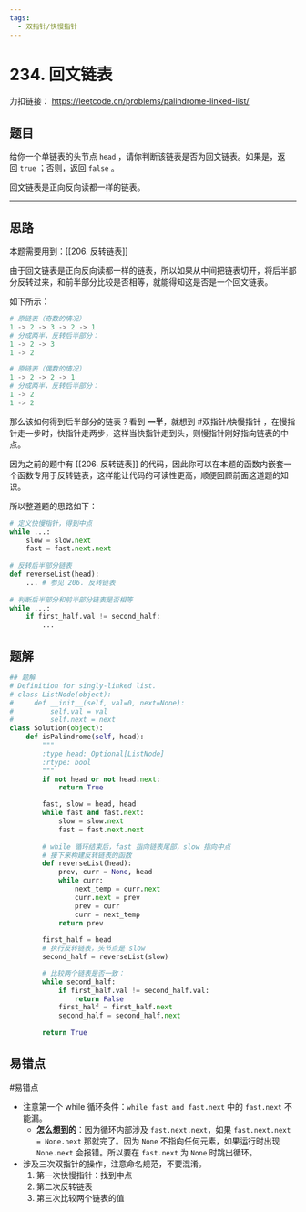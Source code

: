 ```yaml
---
tags:
  - 双指针/快慢指针
---
```


# 234. 回文链表


力扣链接： https://leetcode.cn/problems/palindrome-linked-list/

## 题目
给你一个单链表的头节点 `head` ，请你判断该链表是否为回文链表。如果是，返回 `true` ；否则，返回 `false` 。

回文链表是正向反向读都一样的链表。

---
## 思路
本题需要用到：[[206. 反转链表]]

由于回文链表是正向反向读都一样的链表，所以如果从中间把链表切开，将后半部分反转过来，和前半部分比较是否相等，就能得知这是否是一个回文链表。

如下所示：
```Python
# 原链表（奇数的情况）
1 -> 2 -> 3 -> 2 -> 1
# 分成两半，反转后半部分：
1 -> 2 -> 3
1 -> 2

# 原链表（偶数的情况）
1 -> 2 -> 2 -> 1
# 分成两半，反转后半部分：
1 -> 2
1 -> 2
```

那么该如何得到后半部分的链表？看到 **一半**，就想到 #双指针/快慢指针 ，在慢指针走一步时，快指针走两步，这样当快指针走到头，则慢指针刚好指向链表的中点。

因为之前的题中有 [[206. 反转链表]] 的代码，因此你可以在本题的函数内嵌套一个函数专用于反转链表，这样能让代码的可读性更高，顺便回顾前面这道题的知识。

所以整道题的思路如下：
```Python
# 定义快慢指针，得到中点
while ...:
	slow = slow.next
	fast = fast.next.next
	
# 反转后半部分链表
def reverseList(head):
	... # 参见 206. 反转链表
	
# 判断后半部分和前半部分链表是否相等
while ...:
	if first_half.val != second_half:
		...
```
## 题解
```Python
## 题解
# Definition for singly-linked list.
# class ListNode(object):
#     def __init__(self, val=0, next=None):
#         self.val = val
#         self.next = next
class Solution(object):
    def isPalindrome(self, head):
        """
        :type head: Optional[ListNode]
        :rtype: bool
        """
        if not head or not head.next:
            return True

        fast, slow = head, head
        while fast and fast.next:
            slow = slow.next
            fast = fast.next.next
        
        # while 循环结束后，fast 指向链表尾部，slow 指向中点
        # 接下来构建反转链表的函数
        def reverseList(head):
            prev, curr = None, head
            while curr:
                next_temp = curr.next
                curr.next = prev
                prev = curr
                curr = next_temp
            return prev
        
        first_half = head
        # 执行反转链表，头节点是 slow
        second_half = reverseList(slow)

        # 比较两个链表是否一致：
        while second_half:
            if first_half.val != second_half.val:
                return False
            first_half = first_half.next
            second_half = second_half.next
        
        return True

```

## 易错点
#易错点 
- 注意第一个 while 循环条件：`while fast and fast.next` 中的 `fast.next` 不能漏。
	- **怎么想到的**：因为循环内部涉及 `fast.next.next`，如果 `fast.next.next = None.next` 那就完了。因为 `None` 不指向任何元素，如果运行时出现 `None.next` 会报错。所以要在 `fast.next` 为 `None` 时跳出循环。
- 涉及三次双指针的操作，注意命名规范，不要混淆。
	1. 第一次快慢指针：找到中点
	2. 第二次反转链表
	3. 第三次比较两个链表的值
